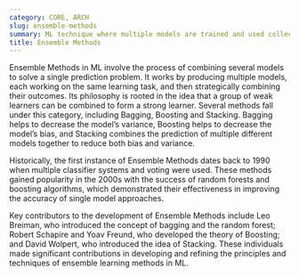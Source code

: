 ```yaml
---
category: CORE, ARCH
slug: ensemble-methods
summary: ML technique where multiple models are trained and used collectively to solve a problem.
title: Ensemble Methods
---
```


Ensemble Methods in ML involve the process of combining several models to solve a single prediction problem. It works by producing multiple models, each working on the same learning task, and then strategically combining their outcomes. Its philosophy is rooted in the idea that a group of weak learners can be combined to form a strong learner. Several methods fall under this category, including Bagging, Boosting and Stacking. Bagging helps to decrease the model’s variance, Boosting helps to decrease the model’s bias, and Stacking combines the prediction of multiple different models together to reduce both bias and variance.

Historically, the first instance of Ensemble Methods dates back to 1990 when multiple classifier systems and voting were used. These methods gained popularity in the 2000s with the success of random forests and boosting algorithms, which demonstrated their effectiveness in improving the accuracy of single model approaches.

Key contributors to the development of Ensemble Methods include Leo Breiman, who introduced the concept of bagging and the random forest; Robert Schapire and Yoav Freund, who developed the theory of Boosting; and David Wolpert, who introduced the idea of Stacking. These individuals made significant contributions in developing and refining the principles and techniques of ensemble learning methods in ML.